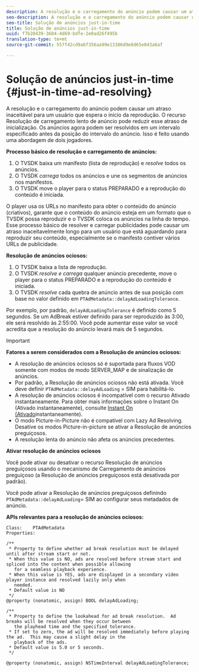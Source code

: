 ```yaml
---
description: A resolução e o carregamento do anúncio podem causar um atraso inaceitável para um usuário que espera o início da reprodução. O recurso Resolução de carregamento lento de anúncio pode reduzir esse atraso de inicialização. Os anúncios agora podem ser resolvidos em um intervalo especificado antes da posição do intervalo do anúncio. Isso é feito usando uma abordagem de dois jogadores.
seo-description: A resolução e o carregamento do anúncio podem causar um atraso inaceitável para um usuário que espera o início da reprodução. O recurso Resolução de carregamento lento de anúncio pode reduzir esse atraso de inicialização. Os anúncios agora podem ser resolvidos em um intervalo especificado antes da posição do intervalo do anúncio. Isso é feito usando uma abordagem de dois jogadores.
seo-title: Solução de anúncios just-in-time
title: Solução de anúncios just-in-time
uuid: f7b20439-3604-4d69-bdfe-2e0ad26f495b
translation-type: tm+mt
source-git-commit: 557f42cd9a6f356aa99e13386d9e8d65e043a6af

---
```



# Solução de anúncios just-in-time {#just-in-time-ad-resolving}

A resolução e o carregamento do anúncio podem causar um atraso inaceitável para um usuário que espera o início da reprodução. O recurso Resolução de carregamento lento de anúncio pode reduzir esse atraso de inicialização. Os anúncios agora podem ser resolvidos em um intervalo especificado antes da posição do intervalo do anúncio. Isso é feito usando uma abordagem de dois jogadores.

**Processo básico de resolução e carregamento de anúncios:**

1. O TVSDK baixa um manifesto (lista de reprodução) e *resolve* todos os anúncios.
1. O TVSDK *carrega* todos os anúncios e une os segmentos de anúncios nos manifestos.
1. O TVSDK move o player para o status PREPARADO e a reprodução do conteúdo é iniciada.

O player usa os URLs no manifesto para obter o conteúdo do anúncio (criativos), garante que o conteúdo do anúncio esteja em um formato que o TVSDK possa reproduzir e o TVSDK coloca os anúncios na linha do tempo. Esse processo básico de resolver e carregar publicidades pode causar um atraso inaceitavelmente longo para um usuário que está aguardando para reproduzir seu conteúdo, especialmente se o manifesto contiver vários URLs de publicidade.

**Resolução de anúncios ociosos:**

1. O TVSDK baixa a lista de reprodução.
1. O TVSDK *resolve e carrega* qualquer anúncio precedente, move o player para o status PREPARADO e a reprodução do conteúdo é iniciada.
1. O TVSDK *resolve* cada quebra de anúncio antes de sua posição com base no valor definido em `PTAdMetadata::delayAdLoadingTolerance`.

Por exemplo, por padrão, `delayAdLoadingTolerance` é definido como 5 segundos. Se um AdBreak estiver definido para ser reproduzido às 3:00, ele será resolvido às 2:55:00. Você pode aumentar esse valor se você acredita que a resolução do anúncio levará mais de 5 segundos.

>[!IMPORTANT]
>
>**Fatores a serem considerados com a Resolução de anúncios ociosos:**
>* A resolução de anúncios ociosos só é suportada para fluxos VOD somente com modos de modo SERVER_MAP e de sinalização de anúncios.
>* Por padrão, a Resolução de anúncios ociosos não está ativada. Você deve definir `PTAdMetadata::delayAdLoading` = SIM para habilitá-lo.
>* A resolução de anúncios ociosos é incompatível com o recurso Ativado instantaneamente. Para obter mais informações sobre o Instant On (Ativado instantaneamente), consulte [Instant On (Ativado](../../tvsdk-3x-ios-prog/ios-3x-instant-on-ios.md)instantaneamente).
>* O modo Picture-in-Picture não é compatível com Lazy Ad Resolving. Desative os modos Picture-in-picture se ativar a Resolução de anúncios preguiçosos.
>* A resolução lenta do anúncio não afeta os anúncios precedentes.
>


**Ativar resolução de anúncios ociosos**

Você pode ativar ou desativar o recurso Resolução de anúncios preguiçosos usando o mecanismo de Carregamento de anúncios preguiçoso (a Resolução de anúncios preguiçosos está desativada por padrão).

Você pode ativar a Resolução de anúncios preguiçosos definindo `PTAdMetadata::delayAdLoading`= SIM ao configurar seus metadados de anúncio.

**APIs relevantes para a resolução de anúncios ociosos:**

```
Class:    PTAdMetadata 
Properties: 
  
/** 
 * Property to define whether ad break resolution must be delayed until after stream start or not. 
 * When this value is NO, ads are resolved before stream start and spliced into the content when possible allowing  
   for a seamless playback experience. 
 * When this value is YES, ads are displayed in a secondary video player instance and resolved lazily only when  
   needed. 
 * Default value is NO 
 */ 
@property (nonatomic, assign) BOOL delayAdLoading; 
  
/** 
 * Property to define the lookahead for ad break resolution.  Ad breaks will be resolved when they occur between  
   the playhead time and the specified tolerance. 
 * If set to zero, the ad will be resolved immediately before playing the ad.  This may cause a slight delay in the  
   playback of the ads. 
 * Default value is 5.0 or 5 seconds. 
 */ 
  
@property (nonatomic, assign) NSTimeInterval delayAdLoadingTolerance;
```
